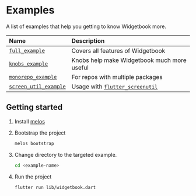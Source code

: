 # Examples

A list of examples that help you getting to know Widgetbook more.

| Name                                            | Description                                                                    |
| :---------------------------------------------- | :----------------------------------------------------------------------------- |
| [`full_example`](./full_example/)               | Covers all features of Widgetbook                                              |
| [`knobs_example`](./knobs_example/)             | Knobs help make Widgetbook much more useful                                    |
| [`monorepo_example`](./monorepo_example/)       | For repos with multiple packages                                               |
| [`screen_util_example`](./screen_util_example/) | Usage with [`flutter_screenutil`](https://pub.dev/packages/flutter_screenutil) |

## Getting started

1. Install [melos](https://melos.invertase.dev/getting-started)
1. Bootstrap the project

   ```bash
   melos bootstrap
   ```

1. Change directory to the targeted example.

   ```bash
   cd <example-name>
   ```

1. Run the project

   ```bash
   flutter run lib/widgetbook.dart
   ```
